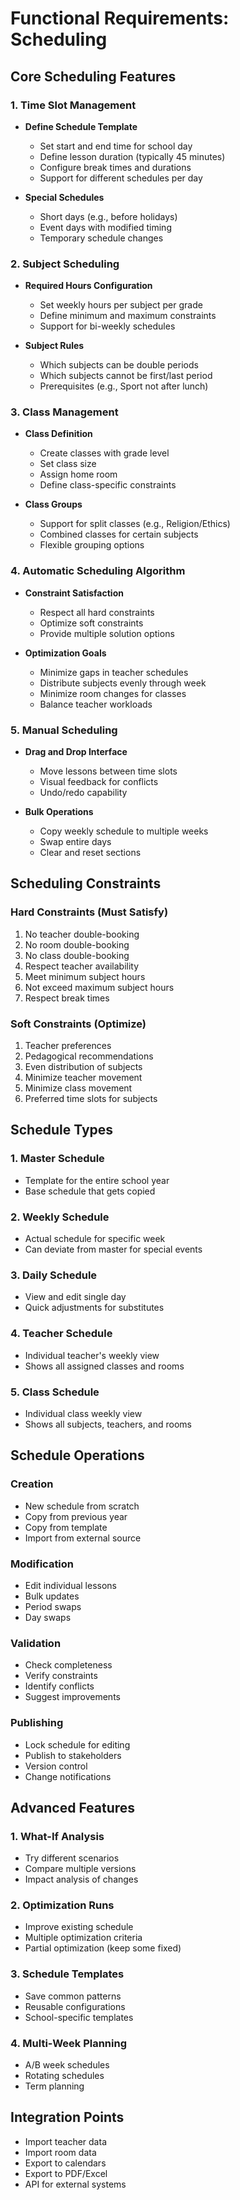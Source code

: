 # Functional Requirements: Scheduling

## Core Scheduling Features

### 1. Time Slot Management
- **Define Schedule Template**
  - Set start and end time for school day
  - Define lesson duration (typically 45 minutes)
  - Configure break times and durations
  - Support for different schedules per day

- **Special Schedules**
  - Short days (e.g., before holidays)
  - Event days with modified timing
  - Temporary schedule changes

### 2. Subject Scheduling
- **Required Hours Configuration**
  - Set weekly hours per subject per grade
  - Define minimum and maximum constraints
  - Support for bi-weekly schedules

- **Subject Rules**
  - Which subjects can be double periods
  - Which subjects cannot be first/last period
  - Prerequisites (e.g., Sport not after lunch)

### 3. Class Management
- **Class Definition**
  - Create classes with grade level
  - Set class size
  - Assign home room
  - Define class-specific constraints

- **Class Groups**
  - Support for split classes (e.g., Religion/Ethics)
  - Combined classes for certain subjects
  - Flexible grouping options

### 4. Automatic Scheduling Algorithm
- **Constraint Satisfaction**
  - Respect all hard constraints
  - Optimize soft constraints
  - Provide multiple solution options

- **Optimization Goals**
  - Minimize gaps in teacher schedules
  - Distribute subjects evenly through week
  - Minimize room changes for classes
  - Balance teacher workloads

### 5. Manual Scheduling
- **Drag and Drop Interface**
  - Move lessons between time slots
  - Visual feedback for conflicts
  - Undo/redo capability

- **Bulk Operations**
  - Copy weekly schedule to multiple weeks
  - Swap entire days
  - Clear and reset sections

## Scheduling Constraints

### Hard Constraints (Must Satisfy)
1. No teacher double-booking
2. No room double-booking
3. No class double-booking
4. Respect teacher availability
5. Meet minimum subject hours
6. Not exceed maximum subject hours
7. Respect break times

### Soft Constraints (Optimize)
1. Teacher preferences
2. Pedagogical recommendations
3. Even distribution of subjects
4. Minimize teacher movement
5. Minimize class movement
6. Preferred time slots for subjects

## Schedule Types

### 1. Master Schedule
- Template for the entire school year
- Base schedule that gets copied

### 2. Weekly Schedule
- Actual schedule for specific week
- Can deviate from master for special events

### 3. Daily Schedule
- View and edit single day
- Quick adjustments for substitutes

### 4. Teacher Schedule
- Individual teacher's weekly view
- Shows all assigned classes and rooms

### 5. Class Schedule
- Individual class weekly view
- Shows all subjects, teachers, and rooms

## Schedule Operations

### Creation
- New schedule from scratch
- Copy from previous year
- Copy from template
- Import from external source

### Modification
- Edit individual lessons
- Bulk updates
- Period swaps
- Day swaps

### Validation
- Check completeness
- Verify constraints
- Identify conflicts
- Suggest improvements

### Publishing
- Lock schedule for editing
- Publish to stakeholders
- Version control
- Change notifications

## Advanced Features

### 1. What-If Analysis
- Try different scenarios
- Compare multiple versions
- Impact analysis of changes

### 2. Optimization Runs
- Improve existing schedule
- Multiple optimization criteria
- Partial optimization (keep some fixed)

### 3. Schedule Templates
- Save common patterns
- Reusable configurations
- School-specific templates

### 4. Multi-Week Planning
- A/B week schedules
- Rotating schedules
- Term planning

## Integration Points
- Import teacher data
- Import room data
- Export to calendars
- Export to PDF/Excel
- API for external systems
